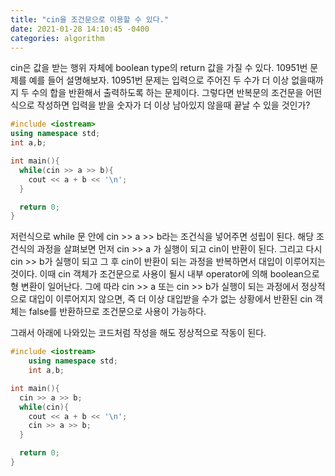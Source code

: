 ```yaml
---
title: "cin을 조건문으로 이용할 수 있다."
date: 2021-01-28 14:10:45 -0400
categories: algorithm
---
```

cin은 값을 받는 행위 자체에 boolean type의 return 값을 가질 수 있다.
10951번 문제를 예를 들어 설명해보자.
10951번 문제는 입력으로 주어진 두 수가 더 이상 없을때까지 두 수의 합을 반환해서 출력하도록 하는 문제이다.
그렇다면 반복문의 조건문을 어떤식으로 작성하면 입력을 받을 숫자가 더 이상 남아있지 않을때 끝날 수 있을 것인가?
```cpp
#include <iostream>
using namespace std;
int a,b;

int main(){
  while(cin >> a >> b){
    cout << a + b << '\n';
  }

  return 0;
}
```
저런식으로 while 문 안에 cin >> a >> b라는 조건식을 넣어주면 성립이 된다.
해당 조건식의 과정을 살펴보면 먼저 cin >> a 가 실행이 되고 cin이 반환이 된다.
그리고 다시 cin >> b가 실행이 되고 그 후 cin이 반환이 되는 과정을 반복하면서 대입이 이루어지는 것이다.
이때 cin 객체가 조건문으로 사용이 될시 내부 operator에 의해 boolean으로 형 변환이 일어난다.
그에 따라 cin >> a 또는 cin >> b가 실행이 되는 과정에서 정상적으로 대입이 이루어지지 않으면, 
즉 더 이상 대입받을 수가 없는 상황에서 반환된 cin 객체는 false를 반환하므로 조건문으로 사용이 가능하다.

그래서 아래에 나와있는 코드처럼 작성을 해도 정상적으로 작동이 된다.

```cpp
#include <iostream>
	using namespace std;
	int a,b;

int main(){
  cin >> a >> b;
  while(cin){
    cout << a + b << '\n';
    cin >> a >> b;
  }

  return 0;
}
```
